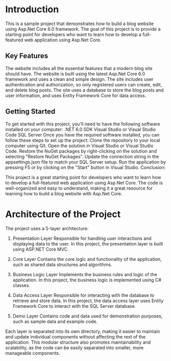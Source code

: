 # Introduction

This is a sample project that demonstrates how to build a blog website using Asp.Net Core 6.0 framework. The goal of this project is to provide a starting point for developers who want to learn how to develop a full-featured web application using Asp.Net Core.

## Key Features

The website includes all the essential features that a modern blog site should have.
The website is built using the latest Asp.Net Core 6.0 framework and uses a clean and simple design.
The site includes user authentication and authorization, so only registered users can create, edit, and delete blog posts.
The site uses a database to store the blog posts and user information, and uses Entity Framework Core for data access.

## Getting Started

To get started with this project, you'll need to have the following software installed on your computer: .NET 6.0 SDK
Visual Studio or Visual Studio Code
SQL Server
Once you have the required software installed, you can follow these steps to set up the project:
Clone the repository to your local computer using Git.
Open the solution in Visual Studio or Visual Studio Code.
Restore the NuGet packages by right-clicking on the solution and selecting "Restore NuGet Packages".
Update the connection string in the appsettings.json file to match your SQL Server setup.
Run the application by pressing F5 or by clicking on the "Start" button in Visual Studio.
Conclusion:

This project is a great starting point for developers who want to learn how to develop a full-featured web application using Asp.Net Core. The code is well-organized and easy to understand, making it a great resource for learning how to build a blog website with Asp.Net Core.

# Architecture of the Project

The project uses a 5-layer architecture:

1. Presentation Layer
Responsible for handling user interactions and displaying data to the user. In this project, the presentation layer is built using ASP.NET Core MVC.

2. Core Layer
Contains the core logic and functionality of the application, such as shared data structures and algorithms.

3. Business Logic Layer
Implements the business rules and logic of the application. In this project, the business logic is implemented using C# classes.

4. Data Access Layer
Responsible for interacting with the database to retrieve and store data. In this project, the data access layer uses Entity Framework Core to interact with the SQL Server database.

5. Demo Layer
Contains code and data used for demonstration purposes, such as sample data and example code.

Each layer is separated into its own directory, making it easier to maintain and update individual components without affecting the rest of the application. This modular structure also promotes maintainability and scalability, as the code can be easily separated into smaller, more manageable components.
